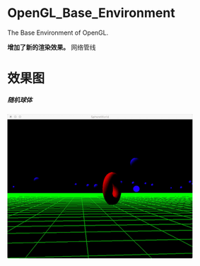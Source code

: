 # OpenGL_Base_Environment
The Base Environment of OpenGL.

**增加了新的渲染效果。**
网络管线

# 效果图
##### 随机球体
![随机球体](https://github.com/HYAdonisCoding/OpenGL_Base_Environment/blob/SphereWorld/Images/随机球体公转自传.gif)